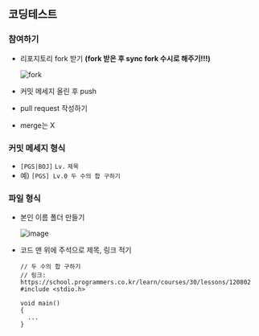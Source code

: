 ## 코딩테스트
### 참여하기
- 리포지토리 fork 받기 **(fork 받은 후 sync fork 수시로 해주기!!!)**

  ![fork](https://github.com/user-attachments/assets/8ae9f853-1a71-4d98-887c-a4d006aa30e0)
- 커밋 메세지 올린 후 push
- pull request 작성하기
- merge는 X

### 커밋 메세지 형식
- `[PGS|BOJ]` `Lv.` `제목`
- 예) `[PGS] Lv.0 두 수의 합 구하기`

### 파일 형식
- 본인 이름 폴더 만들기

  ![image](https://github.com/user-attachments/assets/73c860b8-08d6-4b6a-ae3f-3948b22bf136)

- 코드 맨 위에 주석으로 제목, 링크 적기
    ```[C]
    // 두 수의 합 구하기
    // 링크: https://school.programmers.co.kr/learn/courses/30/lessons/120802
    #include <stdio.h>

    void main()
    {
      ...
    }
    ```
